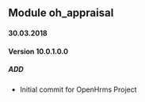 ## Module oh_appraisal

#### 30.03.2018
#### Version 10.0.1.0.0
##### ADD
- Initial commit for OpenHrms Project
